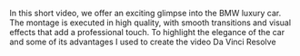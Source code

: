 In this short video, we offer an exciting glimpse into the BMW luxury car. The montage is executed in high quality, with smooth transitions and visual effects that add a professional touch. To highlight the elegance of the car and some of its advantages
I used to create the video Da Vinci Resolve

